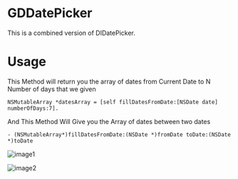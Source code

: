 # GDDatePicker
This is a combined version of DIDatePicker.

# Usage 
   This Method will return you the array of dates from Current Date to N Number of days that we given
   
```NSMutableArray *datesArray = [self fillDatesFromDate:[NSDate date] numberOfDays:7].```
   
   And This Method Will Give you the Array of dates between two dates
   
```- (NSMutableArray*)fillDatesFromDate:(NSDate *)fromDate toDate:(NSDate *)toDate```




![image1](https://raw.githubusercontent.com/DineshGurrapu/GDDatePicker/master/images/1.png)


![image2](https://raw.githubusercontent.com/DineshGurrapu/GDDatePicker/master/images/2.png)



